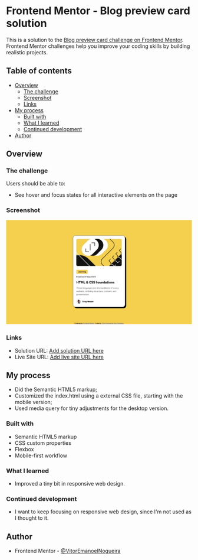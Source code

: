 # Frontend Mentor - Blog preview card solution

This is a solution to the [Blog preview card challenge on Frontend Mentor](https://www.frontendmentor.io/challenges/blog-preview-card-ckPaj01IcS). Frontend Mentor challenges help you improve your coding skills by building realistic projects. 

## Table of contents

- [Overview](#overview)
  - [The challenge](#the-challenge)
  - [Screenshot](#screenshot)
  - [Links](#links)
- [My process](#my-process)
  - [Built with](#built-with)
  - [What I learned](#what-i-learned)
  - [Continued development](#continued-development)
- [Author](#author)

## Overview

### The challenge

Users should be able to:

- See hover and focus states for all interactive elements on the page

### Screenshot

![](./screenshot.jpg)

### Links

- Solution URL: [Add solution URL here](https://your-solution-url.com)
- Live Site URL: [Add live site URL here](https://your-live-site-url.com)

## My process

- Did the Semantic HTML5 markup;
- Customized the index.html using a external CSS file, starting with the mobile version;
- Used media query for tiny adjustments for the desktop version.

### Built with

- Semantic HTML5 markup
- CSS custom properties
- Flexbox
- Mobile-first workflow


### What I learned

- Improved a tiny bit in responsive web design.

### Continued development

- I want to keep focusing on responsive web design, since I'm not used as I thought to it.

## Author

- Frontend Mentor - [@VitorEmanoelNogueira](https://www.frontendmentor.io/profile/VitorEmanoelNogueira)
